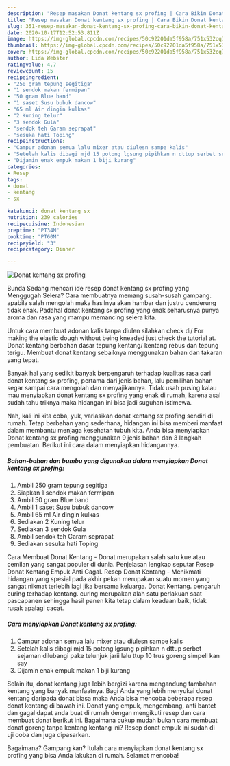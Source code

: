 ```yaml
---
description: "Resep masakan Donat kentang sx profing | Cara Bikin Donat kentang sx profing Yang Mudah Dan Praktis"
title: "Resep masakan Donat kentang sx profing | Cara Bikin Donat kentang sx profing Yang Mudah Dan Praktis"
slug: 351-resep-masakan-donat-kentang-sx-profing-cara-bikin-donat-kentang-sx-profing-yang-mudah-dan-praktis
date: 2020-10-17T12:52:53.811Z
image: https://img-global.cpcdn.com/recipes/50c92201da5f958a/751x532cq70/donat-kentang-sx-profing-foto-resep-utama.jpg
thumbnail: https://img-global.cpcdn.com/recipes/50c92201da5f958a/751x532cq70/donat-kentang-sx-profing-foto-resep-utama.jpg
cover: https://img-global.cpcdn.com/recipes/50c92201da5f958a/751x532cq70/donat-kentang-sx-profing-foto-resep-utama.jpg
author: Lida Webster
ratingvalue: 4.7
reviewcount: 15
recipeingredient:
- "250 gram tepung segitiga"
- "1 sendok makan fermipan"
- "50 gram Blue band"
- "1 saset Susu bubuk dancow"
- "65 ml Air dingin kulkas"
- "2 Kuning telur"
- "3 sendok Gula"
- "sendok teh Garam seprapat"
- "sesuka hati Toping"
recipeinstructions:
- "Campur adonan semua lalu mixer atau diulesn sampe kalis"
- "Setelah kalis dibagi mjd 15 potong lgsung pipihkan n dttup serbet sejaman dilubangi pake telunjuk jarii lalu ttup 10 trus goreng simpell kan say"
- "Dijamin enak empuk makan 1 biji kurang"
categories:
- Resep
tags:
- donat
- kentang
- sx

katakunci: donat kentang sx 
nutrition: 239 calories
recipecuisine: Indonesian
preptime: "PT34M"
cooktime: "PT60M"
recipeyield: "3"
recipecategory: Dinner

---
```



![Donat kentang sx profing](https://img-global.cpcdn.com/recipes/50c92201da5f958a/751x532cq70/donat-kentang-sx-profing-foto-resep-utama.jpg)

Bunda Sedang mencari ide resep donat kentang sx profing yang Menggugah Selera? Cara membuatnya memang susah-susah gampang. apabila salah mengolah maka hasilnya akan hambar dan justru cenderung tidak enak. Padahal donat kentang sx profing yang enak seharusnya punya aroma dan rasa yang mampu memancing selera kita.

Untuk cara membuat adonan kalis tanpa diulen silahkan check di/ For making the elastic dough without being kneaded just check the tutorial at. Donat kentang berbahan dasar tepung kentang/ kentang rebus dan tepung terigu. Membuat donat kentang sebaiknya menggunakan bahan dan takaran yang tepat.

Banyak hal yang sedikit banyak berpengaruh terhadap kualitas rasa dari donat kentang sx profing, pertama dari jenis bahan, lalu pemilihan bahan segar sampai cara mengolah dan menyajikannya. Tidak usah pusing kalau mau menyiapkan donat kentang sx profing yang enak di rumah, karena asal sudah tahu triknya maka hidangan ini bisa jadi suguhan istimewa.


Nah, kali ini kita coba, yuk, variasikan donat kentang sx profing sendiri di rumah. Tetap berbahan yang sederhana, hidangan ini bisa memberi manfaat dalam membantu menjaga kesehatan tubuh kita. Anda bisa menyiapkan Donat kentang sx profing menggunakan 9 jenis bahan dan 3 langkah pembuatan. Berikut ini cara dalam menyiapkan hidangannya.

<!--inarticleads1-->

##### Bahan-bahan dan bumbu yang digunakan dalam menyiapkan Donat kentang sx profing:

1. Ambil 250 gram tepung segitiga
1. Siapkan 1 sendok makan fermipan
1. Ambil 50 gram Blue band
1. Ambil 1 saset Susu bubuk dancow
1. Ambil 65 ml Air dingin kulkas
1. Sediakan 2 Kuning telur
1. Sediakan 3 sendok Gula
1. Ambil sendok teh Garam seprapat
1. Sediakan sesuka hati Toping


Cara Membuat Donat Kentang - Donat merupakan salah satu kue atau cemilan yang sangat populer di dunia. Penjelasan lengkap seputar Resep Donat Kentang Empuk Anti Gagal. Resep Donat Kentang - Menikmati hidangan yang spesial pada akhir pekan merupakan suatu momen yang sangat nikmat terlebih lagi jika bersama keluarga. Donat Kentang. pengaruh curing terhadap kentang. curing merupakan alah satu perlakuan saat pascapanen sehingga hasil panen kita tetap dalam keadaan baik, tidak rusak apalagi cacat. 

<!--inarticleads2-->

##### Cara menyiapkan Donat kentang sx profing:

1. Campur adonan semua lalu mixer atau diulesn sampe kalis
1. Setelah kalis dibagi mjd 15 potong lgsung pipihkan n dttup serbet sejaman dilubangi pake telunjuk jarii lalu ttup 10 trus goreng simpell kan say
1. Dijamin enak empuk makan 1 biji kurang


Selain itu, donat kentang juga lebih bergizi karena mengandung tambahan kentang yang banyak manfaatnya. Bagi Anda yang lebih menyukai donat kentang daripada donat biasa maka Anda bisa mencoba beberapa resep donat kentang di bawah ini. Donat yang empuk, mengembang, anti bantet dan gagal dapat anda buat di rumah dengan mengikuti resep dan cara membuat donat berikut ini. Bagaimana cukup mudah bukan cara membuat donat goreng tanpa kentang kentang ini? Resep donat empuk ini sudah di uji coba dan juga dipasarkan. 

Bagaimana? Gampang kan? Itulah cara menyiapkan donat kentang sx profing yang bisa Anda lakukan di rumah. Selamat mencoba!

